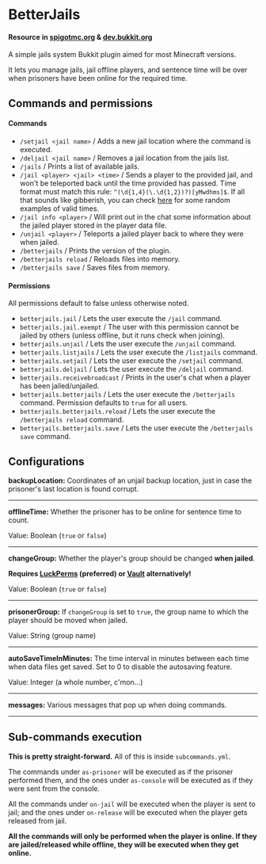 # BetterJails
#### Resource in [spigotmc.org](https://www.spigotmc.org/resources/betterjails.76001/) & [dev.bukkit.org](https://dev.bukkit.org/projects/betterjails)
A simple jails system Bukkit plugin aimed for most Minecraft versions.

It lets you manage jails, jail offline players, and sentence time will be over when prisoners have been online for the required time.

## Commands and permissions
#### Commands
* `/setjail <jail name>` / Adds a new jail location where the command is executed.
* `/deljail <jail name>` / Removes a jail location from the jails list.
* `/jails` / Prints a list of available jails.
* `/jail <player> <jail> <time>` / Sends a player to the provided jail, and won't be teleported back until the time provided has passed. Time format must match this rule: `^(\d{1,4}(\.\d{1,2})?)[yMwdhms]$`. If all that sounds like gibberish, you can check [here](https://onlinetexttools.com/generate-text-from-regex?regex=%5E(%5Cd%7B1%2C4%7D(%5C.%5Cd%7B1%2C2%7D)%3F)%5ByMwdhms%5D%24&results=10) for some random examples of valid times.
* `/jail info <player>` / Will print out in the chat some information about the jailed player stored in the player data file.
* `/unjail <player>` / Teleports a jailed player back to where they were when jailed.
* `/betterjails` / Prints the version of the plugin.
* `/betterjails reload` / Reloads files into memory.
* `/betterjails save` / Saves files from memory.

#### Permissions
All permissions default to false unless otherwise noted.
* `betterjails.jail` / Lets the user execute the `/jail` command.
* `betterjails.jail.exempt` / The user with this permission cannot be jailed by others (unless offline, but it runs check when joining).
* `betterjails.unjail` / Lets the user execute the `/unjail` command.
* `betterjails.listjails` / Lets the user execute the `/listjails` command.
* `betterjails.setjail` / Lets the user execute the `/setjail` command.
* `betterjails.deljail` / Lets the user execute the `/deljail` command.
* `betterjails.receivebroadcast` / Prints in the user's chat when a player has been jailed/unjailed.
* `betterjails.betterjails` / Lets the user execute the `/betterjails` command. Permission defaults to `true` for all users.
* `betterjails.betterjails.reload` / Lets the user execute the `/betterjails reload` command.
* `betterjails.betterjails.save` / Lets the user execute the `/betterjails save` command.

## Configurations
**backupLocation:**
Coordinates of an unjail backup location, just in case the prisoner's last location is found corrupt.
___
**offlineTime:**
Whether the prisoner has to be online for sentence time to count.

Value: Boolean (`true` or `false`)
___
**changeGroup:**
Whether the player's group should be changed **when jailed**.

**Requires [LuckPerms](https://luckperms.net/download) (preferred) or [Vault](https://dev.bukkit.org/projects/vault/files) alternatively!**

Value: Boolean (`true` or `false`)
___
**prisonerGroup:**
If `changeGroup` is set to `true`, the group name to which the player should be moved when jailed.

Value: String (group name)
___
**autoSaveTimeInMinutes:**
The time interval in minutes between each time when data files get saved. Set to 0 to disable the autosaving feature.

Value: Integer (a whole number, c'mon...)
___
**messages:**
Various messages that pop up when doing commands.
___
## Sub-commands execution
**This is pretty straight-forward.**
All of this is inside `subcommands.yml`.

The commands under `as-prisoner` will be executed as if the prisoner performed them, and the ones under `as-console` will be executed as if they were sent from the console.

All the commands under `on-jail` will be executed when the player is sent to jail; and the ones under `on-release` will be executed when the player gets released from jail.

**All the commands will only be performed when the player is online. If they are jailed/released while offline, they will be executed when they get online.**
